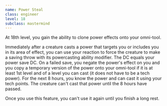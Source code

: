 ```yaml
---
name: Power Steal
class: engineer
level: 18
subclass: mastermind
---
```

At 18th level, you gain the ability to clone power effects onto your omni-tool.

Immediately after a creature casts a power that targets you or includes you in its area of effect, you can use your
reaction to force the creature to make a saving throw with its powercasting ability modifier. The DC equals your power
save DC. On a failed save, you negate the power's effect on you and you copy a temporary version of the power onto
your omni-tool if it is at least 1st level and of a level you can cast (it does not have to be a tech power). For the
next 8 hours, you know the power and can cast it using your tech points. The creature can't cast that power until the
8 hours have passed.

Once you use this feature, you can't use it again until you finish a long rest.
